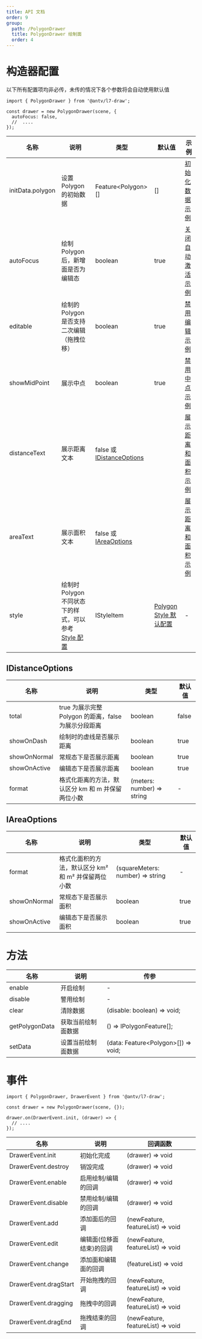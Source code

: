 ```yaml
---
title: API 文档
order: 9
group:
  path: /PolygonDrawer
  title: PolygonDrawer 绘制面
  order: 4
---
```


# 构造器配置

以下所有配置项均非必传，未传的情况下各个参数将会自动使用默认值

```tsx | pure
import { PolygonDrawer } from '@antv/l7-draw';

const drawer = new PolygonDrawer(scene, {
  autoFocus: false,
  //  ....
});
```

| 名称             | 说明                                                                    | 类型                                           | 默认值                                                       | 示例                                                   |
| ---------------- | ----------------------------------------------------------------------- | ---------------------------------------------- | ------------------------------------------------------------ | ------------------------------------------------------ |
| initData.polygon | 设置 Polygon 的初始数据                                                 | Feature&lt;Polygon&gt;[]                       | []                                                           | [初始化数据示例](/基础绘制/PolygonDrawer/init-data)    |
| autoFocus        | 绘制 Polygon 后，新增面是否为编辑态                                     | boolean                                        | true                                                         | [关闭自动激活示例](/基础绘制/PolygonDrawer/auto-focus) |
| editable         | 绘制的 Polygon 是否支持二次编辑（拖拽位移）                             | boolean                                        | true                                                         | [禁用编辑示例](/基础绘制/PolygonDrawer/editable)       |
| showMidPoint     | 展示中点                                                                | boolean                                        | true                                                         | [禁用中点示例](/基础绘制/PolygonDrawer/mid-point)      |
| distanceText     | 展示距离文本                                                            | false 或 [IDistanceOptions](#idistanceoptions) |                                                              | [展示距离和面积示例](/基础绘制/PolygonDrawer/area)     |
| areaText         | 展示面积文本                                                            | false 或 [IAreaOptions](#iareaoptions)         |                                                              | [展示距离和面积示例](/基础绘制/PolygonDrawer/area)     |
| style            | 绘制时 Polygon 不同状态下的样式，可以参考 [Style 配置](/基础绘制/style) | IStyleItem                                     | [Polygon Style 默认配置](/基础绘制/style#polygon-style-配置) | -                                                      |

## IDistanceOptions

| 名称         | 说明                                                 | 类型                       | 默认值 |
| ------------ | ---------------------------------------------------- | -------------------------- | ------ |
| total        | true 为展示完整 Polygon 的距离，false 为展示分段距离 | boolean                    | false  |
| showOnDash   | 绘制时的虚线是否展示距离                             | boolean                    | true   |
| showOnNormal | 常规态下是否展示距离                                 | boolean                    | true   |
| showOnActive | 编辑态下是否展示距离                                 | boolean                    | true   |
| format       | 格式化距离的方法，默认区分 km 和 m 并保留两位小数    | (meters: number) => string | -      |

## IAreaOptions

| 名称         | 说明                                                | 类型                             | 默认值 |
| ------------ | --------------------------------------------------- | -------------------------------- | ------ |
| format       | 格式化面积的方法，默认区分 km² 和 m² 并保留两位小数 | (squareMeters: number) => string | -      |
| showOnNormal | 常规态下是否展示面积                                | boolean                          | true   |
| showOnActive | 编辑态下是否展示面积                                | boolean                          | true   |

# 方法

| 名称           | 说明               | 传参                                        |
| -------------- | ------------------ |-------------------------------------------|
| enable         | 开启绘制           | -                                         |
| disable        | 警用绘制           | -                                         |
| clear          | 清除数据           | (disable: boolean) => void;               |
| getPolygonData | 获取当前绘制面数据 | () => IPolygonFeature[];                  |
| setData        | 设置当前绘制面数据 | (data: Feature&lt;Polygon&gt;[]) => void; |

# 事件

```tsx | pure
import { PolygonDrawer, DrawerEvent } from '@antv/l7-draw';

const drawer = new PolygonDrawer(scene, {});

drawer.on(DrawerEvent.init, (drawer) => {
  // ....
});
```

| 名称                  | 说明                     | 回调函数                          |
| --------------------- | ------------------------ | --------------------------------- |
| DrawerEvent.init      | 初始化完成               | (drawer) => void                  |
| DrawerEvent.destroy   | 销毁完成                 | (drawer) => void                  |
| DrawerEvent.enable    | 启用绘制/编辑的回调      | (drawer) => void                  |
| DrawerEvent.disable   | 禁用绘制/编辑的回调      | (drawer) => void                  |
| DrawerEvent.add       | 添加面后的回调           | (newFeature, featureList) => void |
| DrawerEvent.edit      | 编辑面(位移面结束)的回调 | (newFeature, featureList) => void |
| DrawerEvent.change    | 添加面和编辑面的回调     | (featureList) => void             |
| DrawerEvent.dragStart | 开始拖拽的回调           | (newFeature, featureList) => void |
| DrawerEvent.dragging  | 拖拽中的回调             | (newFeature, featureList) => void |
| DrawerEvent.dragEnd   | 拖拽结束的回调           | (newFeature, featureList) => void |
